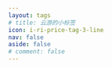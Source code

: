```yaml
---
layout: tags
# title: 云游的小标签
icon: i-ri-price-tag-3-line
nav: false
aside: false
# comment: false
---
```

